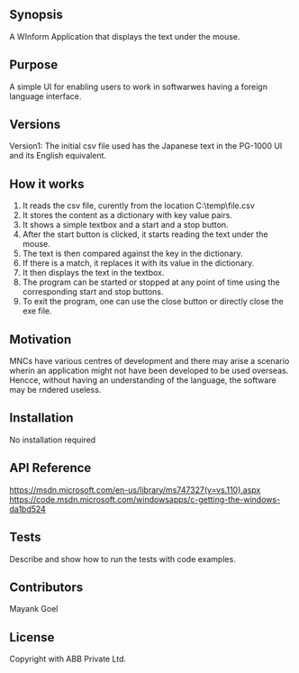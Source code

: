 ## Synopsis

A WInform Application that displays the text under the mouse.

## Purpose 

A simple UI for enabling users to work in softwarwes having a foreign language interface.

## Versions

Version1: The initial csv file used has the Japanese text in the PG-1000 UI and its English equivalent.

## How it works

1. It reads the csv file, curently from the location C:\temp\file.csv
2. It stores the content as a dictionary with key value pairs.
3. It shows a simple textbox and a start and a stop button.
4. After the start button is clicked, it starts reading the text under the mouse.
5. The text is then compared against the key in the dictionary.
5. If there is a match, it replaces it with its value in the dictionary.
6. It then displays the text in the textbox.
7. The program can be started or stopped at any point of time using the corresponding start and stop buttons.
8. To exit the program, one can use the close button or directly close the exe file.

## Motivation

MNCs have various centres of development and there may arise a scenario wherin an application might not have been developed to be used overseas. Hencce, without having an understanding of the language, the software may be rndered useless.

## Installation

No installation required

## API Reference

https://msdn.microsoft.com/en-us/library/ms747327(v=vs.110).aspx
https://code.msdn.microsoft.com/windowsapps/c-getting-the-windows-da1bd524

## Tests

Describe and show how to run the tests with code examples.

## Contributors

Mayank Goel

## License

Copyright with ABB Private Ltd.